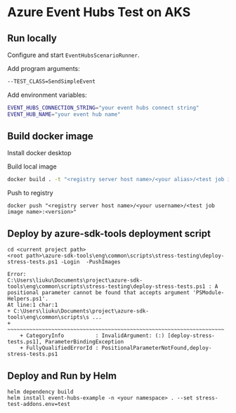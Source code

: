 # Azure Event Hubs Test on AKS

## Run locally

Configure and start `EventHubsScenarioRunner`.

Add program arguments:

```sh
--TEST_CLASS=SendSimpleEvent
```

Add environment variables:

```sh
EVENT_HUBS_CONNECTION_STRING="your event hubs connect string" 
EVENT_HUB_NAME="your event hub name"
```


## Build docker image

Install docker desktop

Build local image
```sh
docker build . -t "<registry server host name>/<your alias>/<test job image name>:<version>"
```

Push to registry
```shell
docker push "<registry server host name>/<your username>/<test job image name>:<version>"
```

## Deploy by azure-sdk-tools deployment script


```shell
cd <current project path>
<root path>\azure-sdk-tools\eng\common\scripts\stress-testing\deploy-stress-tests.ps1 -Login  -PushImages
```

```
Error: 
C:\Users\liuku\Documents\project\azure-sdk-tools\eng\common\scripts\stress-testing\deploy-stress-tests.ps1 : A
positional parameter cannot be found that accepts argument 'PSModule-Helpers.ps1'.
At line:1 char:1
+ C:\Users\liuku\Documents\project\azure-sdk-tools\eng\common\scripts\s ...
+ ~~~~~~~~~~~~~~~~~~~~~~~~~~~~~~~~~~~~~~~~~~~~~~~~~~~~~~~~~~~~~~~~~~~~~
    + CategoryInfo          : InvalidArgument: (:) [deploy-stress-tests.ps1], ParameterBindingException
    + FullyQualifiedErrorId : PositionalParameterNotFound,deploy-stress-tests.ps1
```


## Deploy and Run by Helm

```shell
helm dependency build
helm install event-hubs-example -n <your namespace> . --set stress-test-addons.env=test
```
